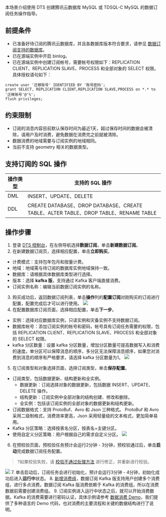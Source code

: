 本场景介绍使用 DTS 创建腾讯云数据库 MySQL 或 TDSQL-C MySQL 的数据订阅任务操作指导。

## 前提条件
- 已准备好待订阅的腾讯云数据库，并且各数据库版本符合要求，请参见 [数据订阅支持的数据库](https://cloud.tencent.com/document/product/571/59965)。
- 已在源端实例中开启 binlog。
- 已在源端实例中创建订阅帐号，需要帐号权限如下：REPLICATION CLIENT、REPLICATION SLAVE、PROCESS 和全部对象的 SELECT 权限。
具体授权语句如下：
```
create user '迁移账号' IDENTIFIED BY '账号密码';
grant SELECT, REPLICATION CLIENT,REPLICATION SLAVE,PROCESS on *.* to '迁移账号'@'%';
flush privileges;
```

## 约束限制
- 订阅的消息内容目前默认保存时间为最近1天，超过保存时间的数据会被清除，请用户及时消费，避免数据在消费完之前就被清除。
- 数据消费的地域需要与订阅实例的地域相同。
- 当前不支持 geometry 相关的数据类型。 

## 支持订阅的 SQL 操作
|  操作类型 | 支持的 SQL 操作 |
| ------ | --------------------------- |
| DML | INSERT、UPDATE、DELETE |
| DDL | CREATE DATABASE、DROP DATABASE、CREATE TABLE、ALTER TABLE、DROP TABLE、RENAME TABLE |

## 操作步骤
1. 登录 [DTS 控制台](https://console.cloud.tencent.com/dts/dss)，在左侧导航选择**数据订阅**，单击**新建数据订阅**。
2. 在新建数据订阅页，选择相应配置，单击**立即购买**。
 - 计费模式：支持包年包月和按量计费。
 - 地域：地域需与待订阅的数据库实例地域保持一致。
 - 数据库：请根据具体数据库类型进行选择。
 - 版本：选择 **kafka 版**，支持通过 Kafka 客户端直接消费。
 - 订阅实例名称：编辑当前数据订阅实例的名称。
3. 购买成功后，返回数据订阅列表，单击**操作**列的**配置订阅**对刚购买的订阅进行配置，配置完成后才可以进行使用。
![](https://main.qcloudimg.com/raw/d45bbff5e702281fdc57984720999e6c.png)
4. 在配置数据库订阅页面，选择相应配置，单击**下一步**。
 - 实例：选择对应数据库实例，只读实例和灾备实例不支持数据订阅。
 - 数据库帐号：添加订阅实例的帐号和密码，帐号具有订阅任务需要的权限，包括 REPLICATION CLIENT、REPLICATION SLAVE、PROCESS 和全部对象的 SELECT 权限。
 - kafka 分区数量：设置 kafka 分区数量，增加分区数量可提高数据写入和消费的速度。单分区可以保障消息的顺序，多分区无法保障消息顺序，如果您对消费到消息的顺序有严格要求，请选择 kafka 分区数量为1。
![](https://main.qcloudimg.com/raw/531477e532ac70c5bf2646922c93405c.png)
5. 在订阅类型和对象选择页面，选择订阅类型，单击**保存配置**。
 - 订阅类型，包括数据更新、结构更新和全实例。
    - 数据更新：订阅选择对象的数据更新，包括数据 INSERT、UPDATE、DELETE 操作。
    - 结构更新：订阅实例中全部对象的结构创建、修改和删除。
    - 全实例：包括该订阅实例的全部对象的数据更新和结构更新。
 - 订阅数据格式：支持 ProtoBuf、Avro 和 Json 三种格式。 ProtoBuf 和 Avro 采用二级制格式，消费效率更高，Json 采用轻量级的文本格式，更加简单易用。
 - Kafka 分区策略：选择按表名分区，按表名+主键分区。
 - 使用自定义分区策略：用户根据自己的需求自定义分区。
![](https://qcloudimg.tencent-cloud.cn/raw/b5364aa79598fb8e6046e2a60c686fda.png)
6. 在预校验页面，预校验任务预计会运行2分钟 - 3分钟，预校验通过后，单击**启动**完成数据订阅任务配置。
>?如果校验失败，请 [校验不通过处理方法](https://cloud.tencent.com/document/product/571/58685) 进行修正，并重新进行校验。
>
![](https://main.qcloudimg.com/raw/c47a857b65b6d3244b985e01492aff9f.png)
7. 单击启动后，订阅任务会进行初始化，预计会运行3分钟 - 4分钟，初始化成功后进入**运行中**状态。
8. [新增消费组](https://cloud.tencent.com/document/product/571/52377)，数据订阅 Kafka 版支持用户创建多个消费组，进行多点消费。数据订阅 Kafka 版消费依赖于 Kafka 的消费组，所以在消费数据前需要创建消费组。 
9. 订阅实例进入运行中状态之后，就可以开始消费数据。Kafka 的消费需要进行密码认证，具体示例请参考 [数据消费 Demo](https://cloud.tencent.com/document/product/571/52381)，我们提供了多种语言的 Demo 代码，也对消费的主要流程和关键的数据结构进行了说明。
